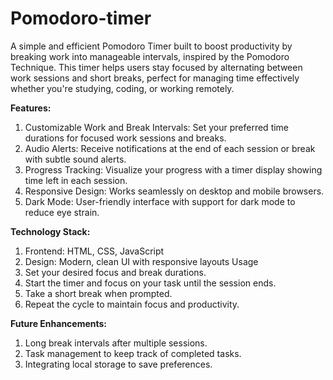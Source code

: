 # Pomodoro-timer

A simple and efficient Pomodoro Timer built to boost productivity by breaking work into manageable intervals, inspired by the Pomodoro Technique. This timer helps users stay focused by alternating between work sessions and short breaks, perfect for managing time effectively whether you're studying, coding, or working remotely.

**Features:**

1. Customizable Work and Break Intervals: Set your preferred time durations for focused work sessions and breaks.
2. Audio Alerts: Receive notifications at the end of each session or break with subtle sound alerts.
3. Progress Tracking: Visualize your progress with a timer display showing time left in each session.
4. Responsive Design: Works seamlessly on desktop and mobile browsers.
5. Dark Mode: User-friendly interface with support for dark mode to reduce eye strain.

**Technology Stack:**

1. Frontend: HTML, CSS, JavaScript
2. Design: Modern, clean UI with responsive layouts
Usage
3. Set your desired focus and break durations.
4. Start the timer and focus on your task until the session ends.
5. Take a short break when prompted.
6. Repeat the cycle to maintain focus and productivity.

**Future Enhancements:**

1. Long break intervals after multiple sessions.
2. Task management to keep track of completed tasks.
3. Integrating local storage to save preferences.
